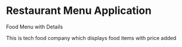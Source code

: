 # Restaurant Menu Application

Food Menu with Details

This is tech food company which displays food items with price
added
